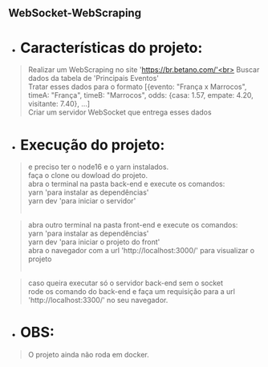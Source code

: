 ## WebSocket-WebScraping

- # Características do projeto:
> Realizar um WebScraping no site 'https://br.betano.com/'<br>
> Buscar dados da tabela de 'Principais Eventos'<br>
> Tratar esses dados para o formato [{evento: "França x Marrocos", timeA: "França", timeB: "Marrocos", odds: {casa: 1.57, empate: 4.20, visitante: 7.40}, ...]<br>
> Criar um servidor WebSocket que entrega esses dados<br>


- # Execução do projeto:
> e preciso ter o node16 e o yarn instalados.<br>
> faça o clone ou dowload do projeto.<br>
> abra o terminal na pasta back-end e execute os comandos:<br>
> yarn 'para instalar as dependências'<br>
> yarn dev 'para iniciar o servidor'<br><br>

> abra outro terminal na pasta front-end e execute os comandos:<br>
> yarn 'para instalar as dependências'<br>
> yarn dev 'para iniciar o projeto do front'<br>
> abra o navegador com a url 'http://localhost:3000/' para visualizar o projeto<br><br>

>caso queira executar só o servidor back-end sem o socket<br>
>rode os comando do back-end e faça um requisição para a url 'http://localhost:3300/' no seu navegador.

- # OBS:
> O projeto ainda não roda em docker.

